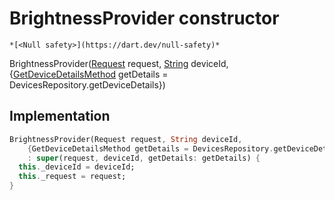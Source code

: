 


# BrightnessProvider constructor




    *[<Null safety>](https://dart.dev/null-safety)*



BrightnessProvider([Request](https://yonomi.co/yonomi-sdk/Request-class.html) request, [String](https://api.flutter.dev/flutter/dart-core/String-class.html) deviceId, {[GetDeviceDetailsMethod](../../providers_device_provider/GetDeviceDetailsMethod.md) getDetails = DevicesRepository.getDeviceDetails})





## Implementation

```dart
BrightnessProvider(Request request, String deviceId,
    {GetDeviceDetailsMethod getDetails = DevicesRepository.getDeviceDetails})
    : super(request, deviceId, getDetails: getDetails) {
  this._deviceId = deviceId;
  this._request = request;
}
```







